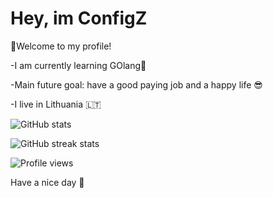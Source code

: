 # Hey, im ConfigZ


👋Welcome to my profile!

-I am currently learning GOlang🧠

-Main future goal: have a good paying job and a happy life 😎

-I live in Lithuania 🇱🇹



![GitHub stats](https://github-readme-stats.vercel.app/api?username=ConfigZ1&show_icons=true&count_private=true&theme=tokyonight)


![GitHub streak stats](https://github-readme-streak-stats.herokuapp.com/?user=ConfigZ1)  

![Profile views](https://gpvc.arturio.dev/ConfigZ1)

Have a nice day 👋

